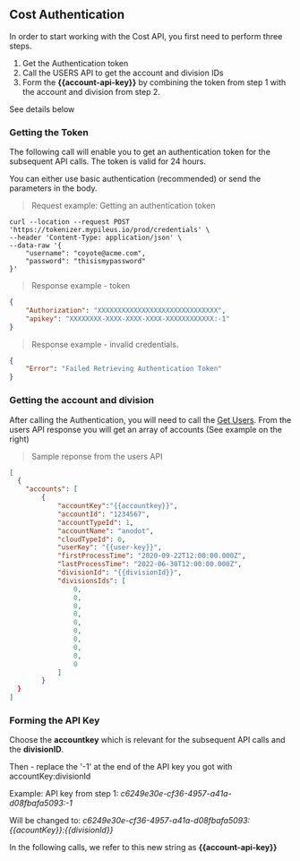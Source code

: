 ## Cost Authentication

In order to start working with the Cost API, you first need to perform three steps.

1. Get the Authentication token
2. Call the USERS API to get the account and division IDs
3. Form the **{{account-api-key}}** by combining the token from step 1 with the account and division from step 2.

See details below

### Getting the Token

The following call will enable you to get an authentication token for the subsequent API calls.
The token is valid for 24 hours.

You can either use basic authentication (recommended) or send the parameters in the body.

> Request example: Getting an authentication token

```shell
curl --location --request POST 'https://tokenizer.mypileus.io/prod/credentials' \
--header 'Content-Type: application/json' \
--data-raw '{
    "username": "coyote@acme.com",
    "password": "thisismypassword"
}'
```

> Response example - token

```json
{
    "Authorization": "XXXXXXXXXXXXXXXXXXXXXXXXXXXXXX",  
    "apikey": "XXXXXXXX-XXXX-XXXX-XXXX-XXXXXXXXXXXX:-1" 
}
```

> Response example - invalid credentials.

```json
{
    "Error": "Failed Retrieving Authentication Token"
}
```

### Getting the account and division

After calling the Authentication, you will need to call the [Get Users](#users).
From the users API response you will get an array of accounts (See example on the right)

> Sample reponse from the users API

```json
[
  {
    "accounts": [
        {
            "accountKey":"{{accountkey}}",
            "accountId": "1234567",
            "accountTypeId": 1,
            "accountName": "anodot",
            "cloudTypeId": 0,
            "userKey": "{{user-key}}",
            "firstProcessTime": "2020-09-22T12:00:00.000Z",
            "lastProcessTime": "2022-06-30T12:00:00.000Z",
            "divisionId": "{{divisionId}}",
            "divisionsIds": [
                0,
                0,
                0,
                0,
                0,
                0,
                0,
                0,
                0,
                0
            ]
        }
  }
]
```

### Forming the API Key

Choose the **accountkey** which is relevant for the subsequent API calls and the **divisionID**. 

Then - replace the '-1' at the end of the API key you got with accountKey:divisionId

Example: API key from step 1:  *c6249e30e-cf36-4957-a41a-d08fbafa5093:-1*

Will be changed to: *c6249e30e-cf36-4957-a41a-d08fbafa5093:{{acountKey}}:{{divisionId}}*

In the following calls, we refer to this new string as **{{account-api-key}}**
